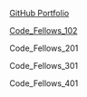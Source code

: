 

[GitHub Portfolio](https://github.com/AL0YSI0US) 

[Code_Fellows_102](CodeFellows_102.md)

Code_Fellows_201

Code_Fellows_301

Code_Fellows_401
